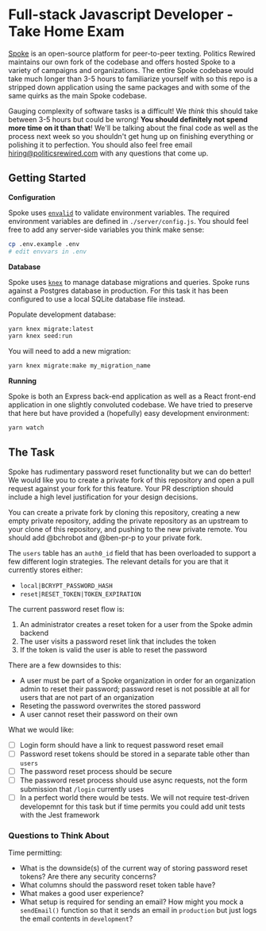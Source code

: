 # Full-stack Javascript Developer - Take Home Exam

[Spoke](https://github.com/politics-rewired/spoke) is an open-source platform for peer-to-peer texting. Politics Rewired maintains our own fork of the codebase and offers hosted Spoke to a variety of campaigns and organizations. The entire Spoke codebase would take much longer than 3-5 hours to familiarize yourself with so this repo is a stripped down application using the same packages and with some of the same quirks as the main Spoke codebase.

Gauging complexity of software tasks is a difficult! We _think_ this should take between 3-5 hours but could be wrong! **You should definitely not spend more time on it than that**! We'll be talking about the final code as well as the process next week so you shouldn't get hung up on finishing everything or polishing it to perfection. You should also feel free email hiring@politicsrewired.com with any questions that come up.

## Getting Started

**Configuration**

Spoke uses [`envalid`](https://www.npmjs.com/package/envalid) to validate environment variables. The required environment variables are defined in `./server/config.js`. You should feel free to add any server-side variables you think make sense:

```sh
cp .env.example .env
# edit envvars in .env
```

**Database**

Spoke uses [`knex`](https://knexjs.org/) to manage database migrations and queries. Spoke runs against a Postgres database in production. For this task it has been configured to use a local SQLite database file instead.

Populate development database:

```sh
yarn knex migrate:latest
yarn knex seed:run
```

You will need to add a new migration:

```sh
yarn knex migrate:make my_migration_name
```

**Running**

Spoke is both an Express back-end application as well as a React front-end application in one slightly convoluted codebase. We have tried to preserve that here but have provided a (hopefully) easy development environment:

```sh
yarn watch
```

## The Task

Spoke has rudimentary password reset functionality but we can do better! We would like you to create a private fork of this repository and open a pull request against your fork for this feature. Your PR description should include a high level justification for your design decisions.

You can create a private fork by cloning this repository, creating a new empty private repository, adding the private repository as an upstream to your clone of this repository, and pushing to the new private remote. You should add @bchrobot and @ben-pr-p to your private fork.

The `users` table has an `auth0_id` field that has been overloaded to support a few different login strategies. The relevant details for you are that it currently stores either:

- `local|BCRYPT_PASSWORD_HASH`
- `reset|RESET_TOKEN|TOKEN_EXPIRATION`

The current password reset flow is:

1. An administrator creates a reset token for a user from the Spoke admin backend
1. The user visits a password reset link that includes the token
1. If the token is valid the user is able to reset the password

There are a few downsides to this:

- A user must be part of a Spoke organization in order for an organization admin to reset their password; password reset is not possible at all for users that are not part of an organization
- Reseting the password overwrites the stored password
- A user cannot reset their password on their own

What we would like:

- [ ] Login form should have a link to request password reset email
- [ ] Password reset tokens should be stored in a separate table other than `users`
- [ ] The password reset process should be secure
- [ ] The password reset process should use async requests, not the form submission that `/login` currently uses
- [ ] In a perfect world there would be tests. We will not require test-driven developemnt for this task but if time permits you could add unit tests with the Jest framework

### Questions to Think About

Time permitting:

- What is the downside(s) of the current way of storing password reset tokens? Are there any security concerns?
- What columns should the password reset token table have?
- What makes a good user experience?
- What setup is required for sending an email? How might you mock a `sendEmail()` function so that it sends an email in `production` but just logs the email contents in `development`?
